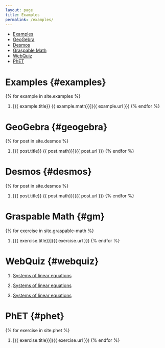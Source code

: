 ```yaml
---
layout: page
title: Examples
permalink: /examples/
---
```


- [Examples](#solutions)
- [GeoGebra](#geogebra)
- [Desmos](#desmos)
- [Graspable Math](#graspable-math)
- [WebQuiz](#webquiz)
- [PhET](#phet)

# Examples {#examples}

{% for example in site.examples %}
1. [{{ example.title}} {{ example.math}}]({{ example.url }})
{% endfor %}

# GeoGebra {#geogebra}

{% for post in site.desmos %}
1. [{{ post.title}} {{ post.math}}]({{ post.url }})
{% endfor %}

# Desmos {#desmos}

{% for post in site.desmos %}
1. [{{ post.title}} {{ post.math}}]({{ post.url }})
{% endfor %}

# Graspable Math {#gm}

{% for exercise in site.graspable-math %}
1. [{{ exercise.title}}]({{ exercise.url }})
{% endfor %}

# WebQuiz {#webquiz}

1. [Systems of linear equations](https://jordanbell.info/WebQuiz/wq1.html)

1. [Systems of linear equations](https://jordanbell.info/WebQuiz/wq2.html)

1. [Systems of linear equations](https://jordanbell.info/WebQuiz/wq3.html)

# PhET {#phet}

{% for exercise in site.phet %}
1. [{{ exercise.title}}]({{ exercise.url }})
{% endfor %}